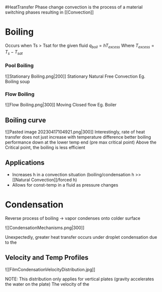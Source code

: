 #HeatTransfer 
Phase change convection is the process of a material switching phases resulting in [[Convection]]

# Boiling
Occurs when Ts > Tsat for the given fluid
$q_{boil}=h T_{excess}$  Where $T_{excess} = T_s - T_{sat}$

### Pool Boiling
![[Stationary Boiling.png|200]]
	Stationary
	Natural Free Convection 
	Eg. Boiling soup

### Flow Boiling
![[Flow Boiling.png|300]]
	Moving
	Closed flow
	Eg. Boiler

## Boiling curve
![[Pasted image 20230417104921.png|300]]
Interestingly, rate of heat transfer does not just increase with temperature difference 
better boiling performance down at the lower temp end (pre max critical point)
Above the Critical point, the boiling is less efficient 


## Applications 
- Increases h in a convection situation (boiling/condensation h >> [[Natural Convection]]/forced h)
- Allows for const-temp in a fluid as pressure changes

# Condensation 
Reverse process of boiling -> vapor condenses onto colder surface

![[CondensationMechanisms.png|300]]

Unexpectedly, greater heat transfer occurs under droplet condensation due to the 

## Velocity and Temp Profiles

![[FilmCondensationVelocityDistribution.jpg]]

NOTE: This distribution only applies for vertical plates (gravity accelerates the water on the plate) The velocity of the 